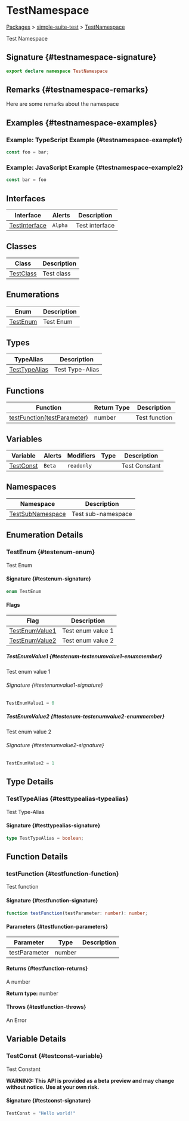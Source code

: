 # TestNamespace

[Packages](./) &gt; [simple-suite-test](./simple-suite-test) &gt; [TestNamespace](./simple-suite-test/testnamespace-namespace)

Test Namespace

## Signature {#testnamespace-signature}

```typescript
export declare namespace TestNamespace
```

## Remarks {#testnamespace-remarks}

Here are some remarks about the namespace

## Examples {#testnamespace-examples}

### Example: TypeScript Example {#testnamespace-example1}

```typescript
const foo = bar;
```

### Example: JavaScript Example {#testnamespace-example2}

```javascript
const bar = foo
```

## Interfaces

| Interface | Alerts | Description |
| --- | --- | --- |
| [TestInterface](./simple-suite-test/testnamespace/testinterface-interface) | `Alpha` | Test interface |

## Classes

| Class | Description |
| --- | --- |
| [TestClass](./simple-suite-test/testnamespace/testclass-class) | Test class |

## Enumerations

| Enum | Description |
| --- | --- |
| [TestEnum](./simple-suite-test/testnamespace-namespace#testenum-enum) | Test Enum |

## Types

| TypeAlias | Description |
| --- | --- |
| [TestTypeAlias](./simple-suite-test/testnamespace-namespace#testtypealias-typealias) | Test Type-Alias |

## Functions

| Function | Return Type | Description |
| --- | --- | --- |
| [testFunction(testParameter)](./simple-suite-test/testnamespace-namespace#testfunction-function) | number | Test function |

## Variables

| Variable | Alerts | Modifiers | Type | Description |
| --- | --- | --- | --- | --- |
| [TestConst](./simple-suite-test/testnamespace-namespace#testconst-variable) | `Beta` | `readonly` |  | Test Constant |

## Namespaces

| Namespace | Description |
| --- | --- |
| [TestSubNamespace](./simple-suite-test/testnamespace/testsubnamespace-namespace) | Test sub-namespace |

## Enumeration Details

### TestEnum {#testenum-enum}

Test Enum

#### Signature {#testenum-signature}

```typescript
enum TestEnum
```

#### Flags

| Flag | Description |
| --- | --- |
| [TestEnumValue1](./simple-suite-test/testnamespace-namespace#testenum-testenumvalue1-enummember) | Test enum value 1 |
| [TestEnumValue2](./simple-suite-test/testnamespace-namespace#testenum-testenumvalue2-enummember) | Test enum value 2 |

##### TestEnumValue1 {#testenum-testenumvalue1-enummember}

Test enum value 1

###### Signature {#testenumvalue1-signature}

```typescript
TestEnumValue1 = 0
```

##### TestEnumValue2 {#testenum-testenumvalue2-enummember}

Test enum value 2

###### Signature {#testenumvalue2-signature}

```typescript
TestEnumValue2 = 1
```

## Type Details

### TestTypeAlias {#testtypealias-typealias}

Test Type-Alias

#### Signature {#testtypealias-signature}

```typescript
type TestTypeAlias = boolean;
```

## Function Details

### testFunction {#testfunction-function}

Test function

#### Signature {#testfunction-signature}

```typescript
function testFunction(testParameter: number): number;
```

#### Parameters {#testfunction-parameters}

| Parameter | Type | Description |
| --- | --- | --- |
| testParameter | number |  |

#### Returns {#testfunction-returns}

A number

**Return type:** number

#### Throws {#testfunction-throws}

An Error

## Variable Details

### TestConst {#testconst-variable}

Test Constant

**WARNING: This API is provided as a beta preview and may change without notice. Use at your own risk.**

#### Signature {#testconst-signature}

```typescript
TestConst = "Hello world!"
```
